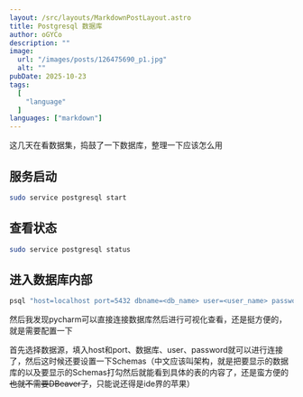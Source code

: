 ```yaml
---
layout: /src/layouts/MarkdownPostLayout.astro
title: Postgresql 数据库
author: oGYCo
description: ""
image:
  url: "/images/posts/126475690_p1.jpg"
  alt: ""
pubDate: 2025-10-23
tags:
  [
    "language"
  ]
languages: ["markdown"]
---
```


这几天在看数据集，捣鼓了一下数据库，整理一下应该怎么用

## 服务启动

```bash
sudo service postgresql start
```

## 查看状态

```bash
sudo service postgresql status
```

## 进入数据库内部

```bash
psql "host=localhost port=5432 dbname=<db_name> user=<user_name> password=<your_password>"
```

然后我发现pycharm可以直接连接数据库然后进行可视化查看，还是挺方便的，就是需要配置一下

首先选择数据源，填入host和port、数据库、user、password就可以进行连接了，然后这时候还要设置一下Schemas（中文应该叫架构，就是把要显示的数据库的以及要显示的Schemas打勾然后就能看到具体的表的内容了，还是蛮方便的~~也就不需要DBeaver了~~，只能说还得是ide界的苹果）